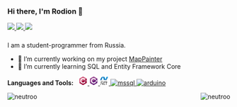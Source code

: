 ### Hi there, I'm Rodion 👋

<a href="https://vk.com/neutr0o">
  <img alignment="left" width="20" style="margin-left: 10" src="https://img.icons8.com/color/48/000000/vk-circled.png"/>
</a>
<a href="https://t.me/neutr0o">
  <img alignment="left" width="20" src="https://img.icons8.com/color/48/000000/telegram-app--v1.png"/>
</a>
<a href="https://www.instagram.com/nyautro/">
  <img alignment="left" width="20" src="https://img.icons8.com/fluency/48/000000/instagram-new.png"/>
</a>

<br/>

###

I am a student-programmer from Russia.
- 🔭 I’m currently working on my project [MapPainter](https://github.com/Neutroo/MapPainter)
- 🌱 I’m currently learning SQL and Entity Framework Core

**Languages and Tools:** &nbsp;
  <a href="https://www.w3schools.com/cpp/" target="_blank" rel="noreferrer"> 
    <img src="https://raw.githubusercontent.com/devicons/devicon/master/icons/cplusplus/cplusplus-original.svg" alt="cplusplus" width="20"/> 
  </a> 
  <a href="https://www.w3schools.com/cs/" target="_blank" rel="noreferrer"> <img src="https://raw.githubusercontent.com/devicons/devicon/master/icons/csharp/csharp-original.svg" alt="csharp" width="20"/> 
  </a> 
  <a href="https://dotnet.microsoft.com/" target="_blank" rel="noreferrer"> 
    <img src="https://raw.githubusercontent.com/devicons/devicon/master/icons/dot-net/dot-net-original-wordmark.svg" alt="dotnet" width="20"/> 
  </a> 
  <a href="https://www.microsoft.com/en-us/sql-server" target="_blank" rel="noreferrer"> <img src="https://www.svgrepo.com/show/303229/microsoft-sql-server-logo.svg" alt="mssql" width="20"/> 
  </a> 
    <a href="https://www.arduino.cc/" target="_blank" rel="noreferrer"> <img src="https://cdn.worldvectorlogo.com/logos/arduino-1.svg" alt="arduino" width="20"/> 
  </a> 

<p align="center">
  <img align="left" src="https://github-readme-stats.vercel.app/api/top-langs?username=neutroo&show_icons=true&locale=en&layout=compact" alt="neutroo"/>
  <img align="right" src="https://github-readme-stats.vercel.app/api?username=neutroo&show_icons=true&locale=en" alt="neutroo"/>
</p>
